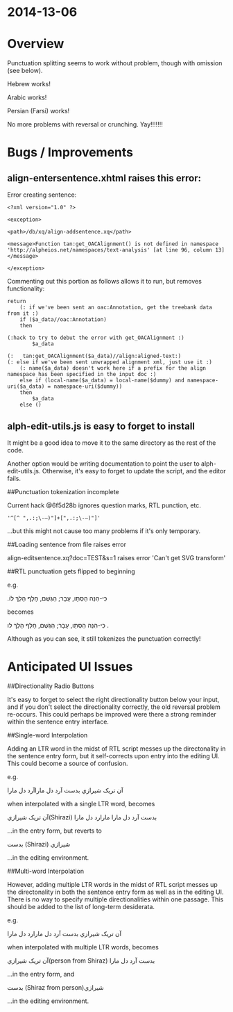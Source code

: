 # 2014-13-06

# Overview

Punctuation splitting seems to work without problem, though with omission (see below).

Hebrew works!

Arabic works!

Persian (Farsi) works!

No more problems with reversal or crunching. Yay!!!!!!!


# Bugs / Improvements

## align-entersentence.xhtml raises this error: 
	
Error creating sentence:

	<?xml version="1.0" ?>

	<exception>

	<path>/db/xq/align-addsentence.xq</path>

	<message>Function tan:get_OACAlignment() is not defined in namespace 'http://alpheios.net/namespaces/text-analysis' [at line 96, column 13]</message>

	</exception>

Commenting out this portion as follows allows it to run, but removes functionality:
	
	return 
        (: if we've been sent an oac:Annotation, get the treebank data from it :)
        if ($a_data//oac:Annotation)
        then

	(:hack to try to debut the error with get_OACAlignment :)
			$a_data

	(:   tan:get_OACAlignment($a_data)//align:aligned-text:)
	(: else if we've been sent unwrapped alignment xml, just use it :)
        (: name($a_data) doesn't work here if a prefix for the align namespace has been specified in the input doc :)
        else if (local-name($a_data) = local-name($dummy) and namespace-uri($a_data) = namespace-uri($dummy))
        then
            $a_data
        else ()


## alph-edit-utils.js is easy to forget to install

It might be a good idea to move it to the same directory as the rest of the code.

Another option would be writing documentation to point the user to alph-edit-utils.js. Otherwise, it's easy to forget to update the script, and the editor fails. 

##Punctuation tokenization incomplete

Current hack @6f5d28b ignores question marks, RTL punction, etc. 

	'^[^ ",.:;\-—)"]+[",.:;\-—)"]'

...but this might not cause too many problems if it's only temporary.


##Loading sentence from file raises error

align-editsentence.xq?doc=TEST&s=1 raises error 'Can't get SVG transform'


##RTL punctuation gets flipped to beginning

e.g.

.כִּי-הִנֵּה הַסְּתָו, עָבָר; הַגֶּשֶׁם, חָלַף הָלַךְ לוֹ

becomes


כִּי-הִנֵּה הַסְּתָו, עָבָר; הַגֶּשֶׁם, חָלַף הָלַךְ לו .

Although as you can see, it still tokenizes the punctuation correctly!

# Anticipated UI Issues


##Directionality Radio Buttons

It's easy to forget to select the right directionality button below your input, and if you don't select the directionality correctly, the old reversal problem re-occurs. This could perhaps be improved were there a strong reminder within the sentence entry interface. 

##Single-word Interpolation

Adding an LTR word in the midst of RTL script messes up the directonality in the sentence entry form, but it self-corrects upon entry into the editing UI. This could become a source of confusion. 

e.g.

آن تريک شيرازي بدست آرد دل ماراآرد دل مارا

when interpolated with a single LTR word, becomes 

آن تريک شيرازي(Shirazi) بدست آرد دل مارا مارارد دل مارا

...in the entry form, but reverts to

بدست (Shirazi) شيرازي

...in the editing environment.

##Multi-word Interpolation

However, adding multiple LTR words in the midst of RTL script messes up the directonality in both the sentence entry form as well as in the editing UI. There is no way to specify multiple directionalities within one passage. This should be added to the list of long-term desiderata.

e.g.

آن تريک شيرازي بدست آرد دل مارارد دل مارا

when interpolated with multiple LTR words, becomes

آن تريک شيرازي(person from Shiraz) بدست آرد دل مارا

...in the entry form, and

بدست (Shiraz from person)شيرازي 

...in the editing environment.






